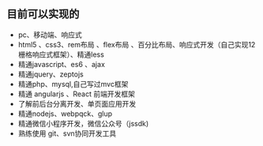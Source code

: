 ## 目前可以实现的
* pc、移动端、响应式
* html5 、css3、rem布局 、flex布局 、百分比布局、响应式开发（自己实现12栅格响应式框架）、精通less  
* 精通javascript、es6 、ajax
* 精通jquery、zeptojs
* 精通php、mysql,自己写过mvc框架
* 精通 angularjs 、React 前端开发框架
* 了解前后台分离开发、单页面应用开发
* 精通nodejs、webpqck、glup
* 精通微信小程序开发，微信公众号（jssdk)
* 熟练使用 git、svn协同开发工具


